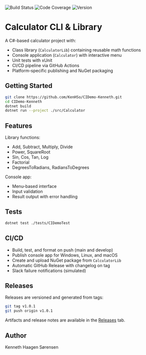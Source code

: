 ![Build Status](https://github.com/KenHSo/CIDemo-Kenneth/actions/workflows/build-test.yml/badge.svg)
![Code Coverage](https://img.shields.io/badge/coverage-dynamic-lightgrey?labelColor=grey&color=blue&label=Coverage)
![Version](https://img.shields.io/github/v/tag/KenHSo/CIDemo-Kenneth?label=version)


# Calculator CLI & Library

A C#-based calculator project with:

- Class library (`CalculatorLib`) containing reusable math functions
- Console application (`Calculator`) with interactive menu
- Unit tests with xUnit
- CI/CD pipeline via GitHub Actions
- Platform-specific publishing and NuGet packaging

## Getting Started

```bash
git clone https://github.com/KenHSo/CIDemo-Kenneth.git
cd CIDemo-Kenneth
dotnet build
dotnet run --project ./src/Calculator
```

## Features

Library functions:
- Add, Subtract, Multiply, Divide
- Power, SquareRoot
- Sin, Cos, Tan, Log
- Factorial
- DegreesToRadians, RadiansToDegrees

Console app:
- Menu-based interface
- Input validation
- Result output with error handling

## Tests

```bash
dotnet test ./tests/CIDemoTest
```

## CI/CD

- Build, test, and format on push (main and develop)
- Publish console app for Windows, Linux, and macOS
- Create and upload NuGet package from `CalculatorLib`
- Automatic GitHub Release with changelog on tag
- Slack failure notifications (simulated)

## Releases

Releases are versioned and generated from tags:

```bash
git tag v1.0.1
git push origin v1.0.1
```

Artifacts and release notes are available in the [Releases](https://github.com/KenHSo/CIDemo-Kenneth/releases) tab.

## Author

Kenneth Haagen Sørensen
